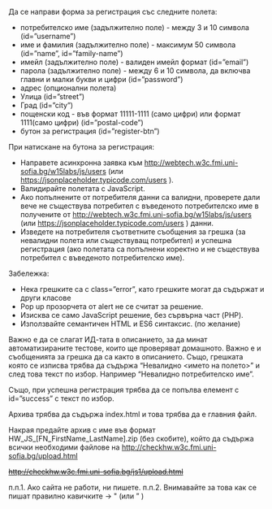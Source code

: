 Да се направи форма за регистрация със следните полета:
 - потребителско име (задължително поле) - между 3 и 10 символа (id=”username”)
 - име и фамилия (задължително поле) - максимум 50 символа (id=”name”, id=”family-name”)
 - имейл (задължително поле) - валиден имейл формат (id=”email”)
 - парола (задължително поле) - между 6 и 10 символа, да включва главни и малки букви и цифри (id=”password”)
 - адрес (опционални полета)
 - Улица (id=”street”)
 - Град (id=”city”)
 - пощенски код - във формат 11111-1111 (само цифри) или формат 1111(само цифри) (id=”postal-code”)
 - бутон за регистрация (id=”register-btn”)

При натискане на бутона за регистрация:
 - Направете асинхронна заявка към http://webtech.w3c.fmi.uni-sofia.bg/w15labs/js/users (или https://jsonplaceholder.typicode.com/users ).
 - Валидирайте полетата с JavaScript.
 - Ако попълнените от потребителя данни са валидни, проверете дали вече не съществува потребител с въведеното потребителско име в получените от  http://webtech.w3c.fmi.uni-sofia.bg/w15labs/js/users (или https://jsonplaceholder.typicode.com/users ) данни.
 - Изведете на потребителя съответните съобщения за грешка (за невалидни полета или съществуващ потребител) и успешна регистрация (ако полетата са попълнени коректно и не съществува потребител с въведеното потребителско име).

 

Забележка:
 - Нека грешките са с class=”error”, като грешките могат да съдържат и други класове
 - Pop up прозорчета от alert не се считат за решение.
 - Изисква се само JavaScript решение, без сървърна част (PHP).
 - Използвайте семантичен HTML и ES6 синтаксис. (по желание)

Важно е да се слагат ИД-тата в описанието, за да минат автоматизираните тестове, които ще проверяват домашното. Важно е и съобщенията за грешка да са както в описанието. Също, грешката която се изписва трябва да съдържа “Невалидно <името на полето>” и след това текст по избор. Например “Невалидно потребителско име”.

Също, при успешна регистрация трябва да се попълва елемент с id=”success” с текст по избор.

Архива трябва да съдържа index.html и това трябва да е главния файл. 

Накрая предайте архив с име във формат HW_JS_[FN_FirstName_LastName].zip (без скобите), който да съдържа всички необходими файлове на http://checkhw.w3c.fmi.uni-sofia.bg/upload.html

~~http://checkhw.w3c.fmi.uni-sofia.bg/js1/upload.html~~


п.п.1. Ако сайта не работи, ни пишете.
п.п.2. Внимавайте за това как се пишат правилно кавичките -> " (или ” )

